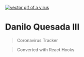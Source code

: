 <a href="https://codeyuri.github.io/portfolio/covid/" target="_blank"><img src="https://media.giphy.com/media/kaIVrG4k2YfooOOcYE/giphy.gif" alt="vector gif of a virus" /></a>

# Danilo Quesada III

> Coronavirus Tracker

> Converted with React Hooks